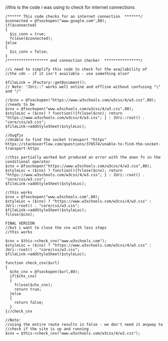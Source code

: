 
//this is the code i was using to check for internet connections

	/****** This code checks for an internet connection  *******/
	$connected = @fsockopen("www.google.com",80);
	if($connected)
	{
	  $is_conn = true;
	  fclose($connected);
	}else
	{
	  $is_conn = false;
	}
	/****************** end connection checker  ****************/

	//i need to simplify this code to check for the availability of
	//the cdn - if it isn't available - use something else? 

	$fileLink = JFactory::getDocument();
	// Note: "JUri::" works well online and offline without confusing "\" and "/"

	//$cnx = @fsockopen("https://www.w3schools.com/w3css/4/w3.css",80);
	//needs to be
	$cnx = @fsockopen("www.w3schools.com/w3css/4/w3.css",80);
    $styleLoc = ($cnx) ? function(){fclose($cnx); return "https://www.w3schools.com/w3css/4/w3.css"; } : JUri::root() . "core/css/w3.css";
    $fileLink->addStyleSheet($styleLoc);

	//bugfix
	//Unable to find the socket transport "https"
	https://stackoverflow.com/questions/378574/unable-to-find-the-socket-transport-https

	//this partially worked but produced an error with the anon fn in the conditional operator
	$cnx = @fsockopen("https://www.w3schools.com/w3css/4/w3.css",80);
	$styleLoc = ($cnx) ? function(){fclose($cnx); return "https://www.w3schools.com/w3css/4/w3.css"; } : JUri::root() . "core/css/w3.css";
	$fileLink->addStyleSheet($styleLoc);

	//this works
	$cnx = @fsockopen("www.w3schools.com",80);
    $styleLoc = ($cnx) ? "https://www.w3schools.com/w3css/4/w3.css" : JUri::root() . "core/css/w3.css";
    $fileLink->addStyleSheet($styleLoc);
    fclose($cnx);

	FINAL VERSION
	//but i want to close the cnx with less steps
	//this works

	$cnx = $this->check_cnx("www.w3schools.com");
    $styleLoc = ($cnx) ? "https://www.w3schools.com/w3css/4/w3.css" : JUri::root() . "core/css/w3.css";
    $fileLink->addStyleSheet($styleLoc);

	function check_cnx($url)
    {
      $chx_cnx = @fsockopen($url,80);
      if($chx_cnx)
      {
        fclose($chx_cnx);
        return true;
      }else
      {
        return false;
      }
    }//check_cnx

	//Note:
	//using the entire route results in false - we don't need it anyway to
	//check if the site is up and running
	$cnx = $this->check_cnx("www.w3schools.com/w3css/4/w3.css");
